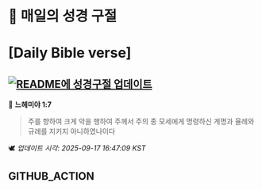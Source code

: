 # 🙏 매일의 성경 구절
# [Daily Bible verse]
## [![README에 성경구절 업데이트](https://github.com/DONGSUKA/first_test/actions/workflows/update-readme-bible.yml/badge.svg)](https://github.com/DONGSUKA/first_test/actions/workflows/update-readme-bible.yml)
<!-- START_BIBLE_VERSE -->
📖 **느헤미야 1:7**
> 주를 향하여 크게 악을 행하여 주께서 주의 종 모세에게 명령하신 계명과 율례와 규례를 지키지 아니하였나이다

🕊️ _업데이트 시각: 2025-09-17 16:47:09 KST_
  <!-- END_BIBLE_VERSE -->
## GITHUB_ACTION
